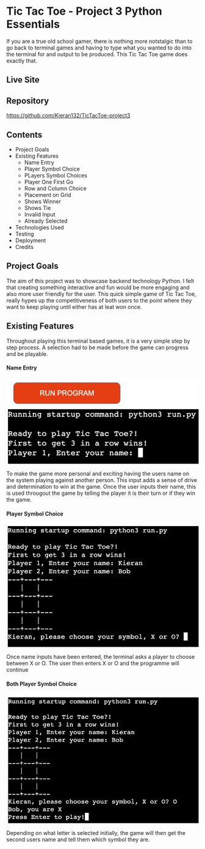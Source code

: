 # Tic Tac Toe - Project 3 Python Essentials
If you are a true old school gamer, there is nothing more notstalgic than to go back to terminal games and having to type what you wanted to do into the terminal for and output to be produced. This Tic Tac Toe game does exactly that.

## Live Site 


## Repository
https://github.com/Kieran132/TicTacToe-project3

## Contents
- Project Goals
- Existing Features
    - Name Entry
    - Player Symbol Choice
    - PLayers Symbol Choices
    - Player One First Go
    - Row and Column Choice
    - Placement on Grid
    - Shows Winner
    - Shows Tie
    - Invalid Input
    - Already Selected
- Technologies Used
- Testing
- Deployment
- Credits

## Project Goals
The aim of this project was to showcase backend technology Python. I felt that creating something interactive and fun would be more engaging and also more user friendly for the user. This quick simple game of Tic Tac Toe, really hypes up the competitiveness of both users to the point where they want to keep playing until either has at leat won once.

## Existing Features
Throughout playing this terminal based games, it is a very simple step by step process. A selection had to be made before the game can progress and be playable.

#### Name Entry

<img src="assests/README.md photos/name_entry.png">

To make the game more personal and exciting having the users name on the system playing against another person. This input adds a sense of drive and determination to win at the game. Once the user inputs their name, this is used througout the game by telling the player it is their turn or if they win the game.

#### Player Symbol Choice

<img src="assests/README.md photos/player_1_symbol_choice.png">

Once name inputs have been entered, the terminal asks a player to choose between X or O. The user then enters X or O and the programme will continue

#### Both Player Symbol Choice

<img src="assests/README.md photos/shows_players_symbols.png">

Depending on what letter is selected initially, the game will then get the second users name and tell them which symbol they are.



